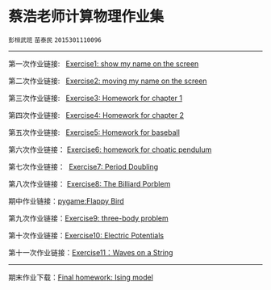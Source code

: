 蔡浩老师计算物理作业集
====
`彭桓武班`    `苗泰民`   `2015301110096`

------

第一次作业链接:   [Exercise1: show my name on the screen](https://github.com/WHUMTM/computationalphysics_N2015301110096/blob/master/Exercise_01/Exercise_01.py)

第二次作业链接:    [Exercise2: moving my name on the screen](https://github.com/WHUMTM/computationalphysics_N2015301110096/blob/master/Exercise_02/Exercise_02.md)

第三次作业链接:   [Exercise3: Homework for chapter 1](https://github.com/WHUMTM/computationalphysics_N2015301110096/blob/master/Exercise_03/readme.md)

第四次作业链接:   [Exercise4: Homework for chapter 2](https://github.com/WHUMTM/computationalphysics_N2015301110096/blob/master/Exercise_04/readme.md)

第五次作业链接:   [Exercise5: Homework for baseball](https://www.zybuluo.com/TimMu/note/920445)

第六次作业链接： [Exercise6: homework for choatic pendulum](https://www.zybuluo.com/TimMu/note/930608)

第七次作业链接：  [Exercise7: Period Doubling](https://www.zybuluo.com/TimMu/note/937024)

第八次作业链接： [Exercise8: The Billiard Porblem](https://github.com/WHUMTM/computationalphysics_N2015301110096/blob/master/Exercise_08/readme.md)


期中作业链接：[pygame:Flappy Bird](https://github.com/WHUMTM/computationalphysics_N2015301110096/blob/master/Mid-term%20homework/readme.md)

第九次作业链接：[Exercise9: three-body problem](https://www.zybuluo.com/TimMu/note/971068)


第十次作业链接：[Exercise10: Electric Potentials](https://www.zybuluo.com/TimMu/note/979091)

第十一次作业链接：[Exercise11：Waves on a String](https://www.zybuluo.com/TimMu/note/983926)

--------

期末作业下载：[Final homework: Ising model](https://github.com/WHUMTM/computationalphysics_N2015301110096/raw/master/Final/%E8%AE%A1%E7%AE%97%E7%89%A9%E7%90%86%E6%9C%9F%E6%9C%AB%E4%BD%9C%E4%B8%9A--2015301110096%20%E8%8B%97%E6%B3%B0%E6%B0%91.pdf)
